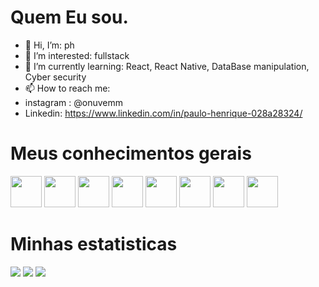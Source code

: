 # Quem Eu sou. 


- 👋 Hi, I’m: ph
- 👀 I’m interested: fullstack
- 🌱 I’m currently learning: React, React Native, DataBase manipulation, Cyber security 
- 📫 How to reach me:
- instagram : @onuvemm 
- Linkedin: https://www.linkedin.com/in/paulo-henrique-028a28324/


# Meus conhecimentos gerais
<div>
            
<img  src="https://cdn.jsdelivr.net/gh/devicons/devicon@latest/icons/html5/html5-original.svg"
            width=50px
            />
<img src="https://cdn.jsdelivr.net/gh/devicons/devicon@latest/icons/css3/css3-original.svg"
             width=50px
            />
<img src="https://cdn.jsdelivr.net/gh/devicons/devicon@latest/icons/javascript/javascript-original.svg"
            width=50px
            />
<img src="https://cdn.jsdelivr.net/gh/devicons/devicon@latest/icons/figma/figma-original.svg"
             width=50px
            />
<img src="https://cdn.jsdelivr.net/gh/devicons/devicon@latest/icons/mysql/mysql-original.svg"
            width=50px
            />
<img src="https://cdn.jsdelivr.net/gh/devicons/devicon@latest/icons/php/php-original.svg" 
            width=50px
            />
<img src="https://cdn.jsdelivr.net/gh/devicons/devicon@latest/icons/python/python-original.svg" 
            width=50px
            />
<img src="https://cdn.jsdelivr.net/gh/devicons/devicon@latest/icons/react/react-original.svg" 
            width=50px
            />
          
          
          
          
        
            
          

</div>

# Minhas estatisticas

<picture>
  <source
    srcset="https://github-readme-stats.vercel.app/api/top-langs/?username=PH-CSS&theme=vue-dark&show_icons=true&hide_border=true&layout=compact"
  />
</picture>     
  <img src="https://github-readme-stats.vercel.app/api/top-langs/?username=PH-CSS&theme=vue-dark&show_icons=true&hide_border=true&layout=compact" />
<picture>
  <source
    srcset="https://github-readme-stats.vercel.app/api?username=PH-CSS&theme=vue-dark&show_icons=true&hide_border=true&count_private=true"
  />
  <img src="https://github-readme-stats.vercel.app/api?username=PH-CSS&theme=vue-dark&show_icons=true&hide_border=true&count_private=true" />
</picture>   
  
<picture>       
  <source
    srcset="https://github-readme-streak-stats.herokuapp.com/?user=PH-CSS&theme=vue-dark&hide_border=true"
  />
  <img src="https://github-readme-streak-stats.herokuapp.com/?user=PH-CSS&theme=vue-dark&hide_border=true" />
</picture>    



          
          


<!---
PH-CSS/PH-CSS is a ✨ special ✨ repository because its `README.md` (this file) appears on your GitHub profile.
You can click the Preview link to take a look at your changes.
--->
